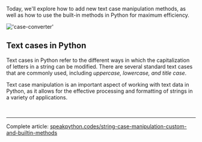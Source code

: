 
Today, we'll explore how to add new text case manipulation methods, as well as how to use the built-in methods in Python for maximum efficiency.

!['case-converter'](https://repository-images.githubusercontent.com/158893422/8b6af900-71f2-11eb-8f2b-1e583a3b5c0e)

## Text cases in Python

Text cases in Python refer to the different ways in which the capitalization of letters in a string can be modified. There are several standard text cases that are commonly used, including _uppercase, lowercase, and title case_.

Text case manipulation is an important aspect of working with text data in Python, as it allows for the effective processing and formatting of strings in a variety of applications.

<br/>

<hr />

Complete article: [speakpython.codes/string-case-manipulation-custom-and-builtin-methods](https://speakpython.codes/string-formatting/2023/03/12/string-case-manipulation-custom-and-builtin-methods.html)
